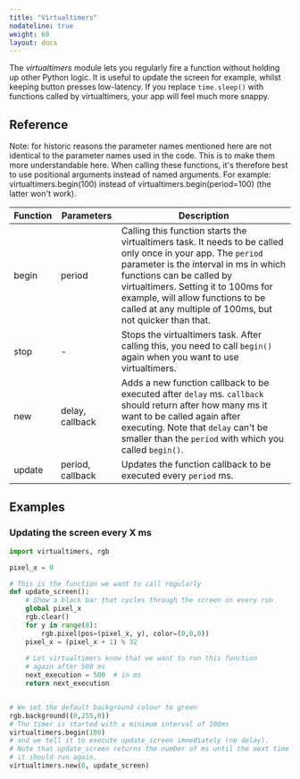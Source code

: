 ```yaml
---
title: "Virtualtimers"
nodateline: true
weight: 60
layout: docs
---
```


The *virtualtimers* module lets you regularly fire a function without holding up other Python logic. It is useful to update the screen for example, whilst keeping button presses low-latency. If you replace `time.sleep()` with functions called by virtualtimers, your app will feel much more snappy. 

## Reference

<div class="info">
Note: for historic reasons the parameter names mentioned here are not identical to the parameter names used in the code. This is to make them more understandable here. When calling these functions, it's therefore best to use positional arguments instead of named arguments. For example: virtualtimers.begin(100) instead of virtualtimers.begin(period=100) (the latter won't work).
</div>


| Function | Parameters | Description |
| --- | --- | --- |
| begin    | period | Calling this function starts the virtualtimers task. It needs to be called only once in your app. The `period` parameter is the interval in ms in which functions can be called by virtualtimers. Setting it to 100ms for example, will allow functions to be called at any multiple of 100ms, but not quicker than that. |
| stop    | - | Stops the virtualtimers task. After calling this, you need to call `begin()` again when you want to use virtualtimers. |
| new    | delay, callback | Adds a new function callback to be executed after `delay` ms. `callback` should return after how many ms it want to be called again after executing. Note that `delay` can't be smaller than the `period` with which you called `begin()`. |
| update    | period, callback | Updates the function callback to be executed every `period` ms. |


## Examples

### Updating the screen every X ms
```python
import virtualtimers, rgb

pixel_x = 0

# This is the function we want to call regularly
def update_screen():
    # Show a black bar that cycles through the screen on every run
    global pixel_x
    rgb.clear()
    for y in range(8):
        rgb.pixel(pos=(pixel_x, y), color=(0,0,0))
    pixel_x = (pixel_x + 1) % 32
    
    # Let virtualtimers know that we want to run this function
    # again after 500 ms
    next_execution = 500  # in ms
    return next_execution


# We set the default background colour to green
rgb.background((0,255,0))
# The timer is started with a minimum interval of 100ms
virtualtimers.begin(100)
# and we tell it to execute update_screen immediately (no delay).
# Note that update_screen returns the number of ms until the next time
# it should run again.
virtualtimers.new(0, update_screen)
```
